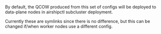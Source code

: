 By default, the QCOW produced from this set of configs will be
deployed to data-plane nodes in airshipctl subcluster 
deployment.

Currently these are symlinks since there is no difference, but
this can be changed if/when worker nodes use a different config.
